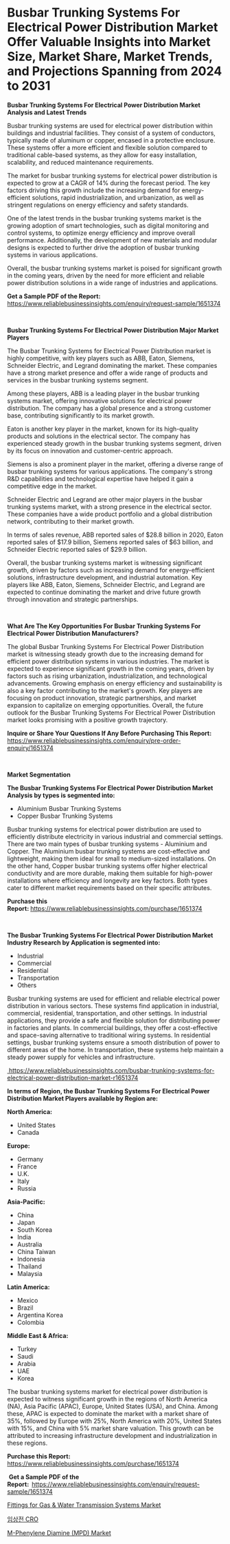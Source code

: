 <p><h1>Busbar Trunking Systems For Electrical Power Distribution Market Offer Valuable Insights into Market Size, Market Share, Market Trends, and Projections Spanning from 2024 to 2031</h1></p><p><strong>Busbar Trunking Systems For Electrical Power Distribution Market Analysis and Latest Trends</strong></p>
<p><p>Busbar trunking systems are used for electrical power distribution within buildings and industrial facilities. They consist of a system of conductors, typically made of aluminum or copper, encased in a protective enclosure. These systems offer a more efficient and flexible solution compared to traditional cable-based systems, as they allow for easy installation, scalability, and reduced maintenance requirements.</p><p>The market for busbar trunking systems for electrical power distribution is expected to grow at a CAGR of 14% during the forecast period. The key factors driving this growth include the increasing demand for energy-efficient solutions, rapid industrialization, and urbanization, as well as stringent regulations on energy efficiency and safety standards.</p><p>One of the latest trends in the busbar trunking systems market is the growing adoption of smart technologies, such as digital monitoring and control systems, to optimize energy efficiency and improve overall performance. Additionally, the development of new materials and modular designs is expected to further drive the adoption of busbar trunking systems in various applications.</p><p>Overall, the busbar trunking systems market is poised for significant growth in the coming years, driven by the need for more efficient and reliable power distribution solutions in a wide range of industries and applications.</p></p>
<p><strong>Get a Sample PDF of the Report:&nbsp;</strong> <a href="https://www.reliablebusinessinsights.com/enquiry/request-sample/1651374">https://www.reliablebusinessinsights.com/enquiry/request-sample/1651374</a></p>
<p>&nbsp;</p>
<p><strong>Busbar Trunking Systems For Electrical Power Distribution Major Market Players</strong></p>
<p><p>The Busbar Trunking Systems for Electrical Power Distribution market is highly competitive, with key players such as ABB, Eaton, Siemens, Schneider Electric, and Legrand dominating the market. These companies have a strong market presence and offer a wide range of products and services in the busbar trunking systems segment.</p><p>Among these players, ABB is a leading player in the busbar trunking systems market, offering innovative solutions for electrical power distribution. The company has a global presence and a strong customer base, contributing significantly to its market growth.</p><p>Eaton is another key player in the market, known for its high-quality products and solutions in the electrical sector. The company has experienced steady growth in the busbar trunking systems segment, driven by its focus on innovation and customer-centric approach.</p><p>Siemens is also a prominent player in the market, offering a diverse range of busbar trunking systems for various applications. The company's strong R&D capabilities and technological expertise have helped it gain a competitive edge in the market.</p><p>Schneider Electric and Legrand are other major players in the busbar trunking systems market, with a strong presence in the electrical sector. These companies have a wide product portfolio and a global distribution network, contributing to their market growth.</p><p>In terms of sales revenue, ABB reported sales of $28.8 billion in 2020, Eaton reported sales of $17.9 billion, Siemens reported sales of $63 billion, and Schneider Electric reported sales of $29.9 billion.</p><p>Overall, the busbar trunking systems market is witnessing significant growth, driven by factors such as increasing demand for energy-efficient solutions, infrastructure development, and industrial automation. Key players like ABB, Eaton, Siemens, Schneider Electric, and Legrand are expected to continue dominating the market and drive future growth through innovation and strategic partnerships.</p></p>
<p>&nbsp;</p>
<p><strong>What Are The Key Opportunities For Busbar Trunking Systems For Electrical Power Distribution Manufacturers?</strong></p>
<p><p>The global Busbar Trunking Systems For Electrical Power Distribution market is witnessing steady growth due to the increasing demand for efficient power distribution systems in various industries. The market is expected to experience significant growth in the coming years, driven by factors such as rising urbanization, industrialization, and technological advancements. Growing emphasis on energy efficiency and sustainability is also a key factor contributing to the market's growth. Key players are focusing on product innovation, strategic partnerships, and market expansion to capitalize on emerging opportunities. Overall, the future outlook for the Busbar Trunking Systems For Electrical Power Distribution market looks promising with a positive growth trajectory.</p></p>
<p><strong>Inquire or Share Your Questions If Any Before Purchasing This Report:</strong> <a href="https://www.reliablebusinessinsights.com/enquiry/pre-order-enquiry/1651374">https://www.reliablebusinessinsights.com/enquiry/pre-order-enquiry/1651374</a></p>
<p>&nbsp;</p>
<p><strong>Market Segmentation</strong></p>
<p><strong>The Busbar Trunking Systems For Electrical Power Distribution Market Analysis by types is segmented into:</strong></p>
<p><ul><li>Aluminium Busbar Trunking Systems</li><li>Copper Busbar Trunking Systems</li></ul></p>
<p><p>Busbar trunking systems for electrical power distribution are used to efficiently distribute electricity in various industrial and commercial settings. There are two main types of busbar trunking systems - Aluminium and Copper. The Aluminium busbar trunking systems are cost-effective and lightweight, making them ideal for small to medium-sized installations. On the other hand, Copper busbar trunking systems offer higher electrical conductivity and are more durable, making them suitable for high-power installations where efficiency and longevity are key factors. Both types cater to different market requirements based on their specific attributes.</p></p>
<p><strong>Purchase this Report:&nbsp;</strong><a href="https://www.reliablebusinessinsights.com/purchase/1651374">https://www.reliablebusinessinsights.com/purchase/1651374</a></p>
<p>&nbsp;</p>
<p><strong>The Busbar Trunking Systems For Electrical Power Distribution Market Industry Research by Application is segmented into:</strong></p>
<p><ul><li>Industrial</li><li>Commercial</li><li>Residential</li><li>Transportation</li><li>Others</li></ul></p>
<p><p>Busbar trunking systems are used for efficient and reliable electrical power distribution in various sectors. These systems find application in industrial, commercial, residential, transportation, and other settings. In industrial applications, they provide a safe and flexible solution for distributing power in factories and plants. In commercial buildings, they offer a cost-effective and space-saving alternative to traditional wiring systems. In residential settings, busbar trunking systems ensure a smooth distribution of power to different areas of the home. In transportation, these systems help maintain a steady power supply for vehicles and infrastructure.</p></p>
<p><a href="https://www.reliablebusinessinsights.com/busbar-trunking-systems-for-electrical-power-distribution-market-r1651374">&nbsp;https://www.reliablebusinessinsights.com/busbar-trunking-systems-for-electrical-power-distribution-market-r1651374</a></p>
<p><strong>In terms of Region, the Busbar Trunking Systems For Electrical Power Distribution Market Players available by Region are:</strong></p>
<p>
    <p> <strong> North America: </strong>
        <ul>
            <li>United States</li>
            <li>Canada</li>
        </ul>
        </p> 
    <p> <strong> Europe: </strong>
        <ul>
            <li>Germany</li>
            <li>France</li>
            <li>U.K.</li>
            <li>Italy</li>
            <li>Russia</li>
        </ul>
        </p> 
    <p> <strong> Asia-Pacific: </strong>
        <ul>
            <li>China</li>
            <li>Japan</li>
            <li>South Korea</li>
            <li>India</li>
            <li>Australia</li>
            <li>China Taiwan</li>
            <li>Indonesia</li>
            <li>Thailand</li>
            <li>Malaysia</li>
        </ul>
        </p> 
    <p> <strong> Latin America: </strong>
        <ul>
            <li>Mexico</li>
            <li>Brazil</li>
            <li>Argentina Korea</li>
            <li>Colombia</li>
        </ul>
        </p> 
    <p> <strong> Middle East & Africa: </strong>
        <ul>
            <li>Turkey</li>
            <li>Saudi</li>
            <li>Arabia</li>
            <li>UAE</li>
            <li>Korea</li>
        </ul>
    </p>
    </p>
<p><p>The busbar trunking systems market for electrical power distribution is expected to witness significant growth in the regions of North America (NA), Asia Pacific (APAC), Europe, United States (USA), and China. Among these, APAC is expected to dominate the market with a market share of 35%, followed by Europe with 25%, North America with 20%, United States with 15%, and China with 5% market share valuation. This growth can be attributed to increasing infrastructure development and industrialization in these regions.</p></p>
<p><strong>Purchase this Report: </strong><a href="https://www.reliablebusinessinsights.com/purchase/1651374">https://www.reliablebusinessinsights.com/purchase/1651374</a></p>
<p>&nbsp;<strong>Get a Sample PDF of the Report:&nbsp;&nbsp;</strong><a href="https://www.reliablebusinessinsights.com/enquiry/request-sample/1651374">https://www.reliablebusinessinsights.com/enquiry/request-sample/1651374</a></p>
<p><strong></strong></p>
<p><p><a href="https://medium.com/@maryroseguilty/fittings-for-gas-water-transmission-systems-market-market-segmentation-geographical-regions-and-11dbea2d063e">Fittings for Gas & Water Transmission Systems Market</a></p><p><a href="https://github.com/laholand/Market-Research-Report-List-4/blob/main/3031865127365.md">임상전 CRO</a></p><p><a href="https://medium.com/@caseywiza1946/m-phenylene-diamine-mpd-market-size-share-analysis-growth-trends-forecast-2024-2031-5d87b7b9e780">M-Phenylene Diamine (MPD) Market</a></p></p>